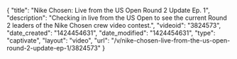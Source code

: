 {
    "title": "Nike Chosen: Live from the US Open Round 2 Update Ep. 1",
    "description": "Checking in live from the US Open to see the current Round 2 leaders of the Nike Chosen crew video contest.",
    "videoid": "3824573",
    "date_created": "1424454631",
    "date_modified": "1424454631",
    "type": "captivate",
    "layout": "video",
    "url": "\/v\/nike-chosen-live-from-the-us-open-round-2-update-ep-1\/3824573"
}